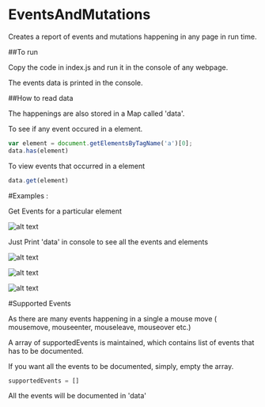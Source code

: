 # EventsAndMutations
Creates a report of events and mutations happening in any page in run time.

##To run

Copy the code in index.js and run it in the console of any webpage.

The events data is printed in the console.


##How to read data

The happenings are also stored in a Map called 'data'.

To see if any event occured in a element.

```javascript
var element = document.getElementsByTagName('a')[0];
data.has(element)
```

To view events that occurred in a element

```javascript
data.get(element)
```
#Examples :

Get Events for a particular element

![alt text](https://github.com/DivyaGupta261/EventsAndMutations/img/1.png "Example 1")

Just Print 'data' in console to see all the events and elements

![alt text](https://github.com/DivyaGupta261/EventsAndMutations/img/2.png "Example 1")

![alt text](https://github.com/DivyaGupta261/EventsAndMutations/img/3.png "Example 1")

![alt text](https://github.com/DivyaGupta261/EventsAndMutations/img/4.png "Example 1")

#Supported Events

As there are many events happening in a single a mouse move ( mousemove, mouseenter, mouseleave, mouseover etc.)

A array of supportedEvents is maintained, which contains list of events that has to be documented.

If you want all the events to be documented, simply, empty the array.

```javascript
supportedEvents = []
```

All the events will be documented in 'data'
